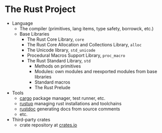 # The Rust Project

* Language
  - The compiler (primitives, lang items, type safety, borrowck, etc.)
  - Base Libraries
    * The Rust Core Library, `core`
    * The Rust Core Allocation and Collections Library, `alloc`
    * The Unicode library, `std_unicode`
    * Procedural Macros Support Library, `proc_macro`
    * The Rust Standard Library, `std`
      - Methods on primitives
      - Modules: own modules and reexported modules from base libraries
      - Standard macros
      - The Rust Prelude
* Tools
  - [cargo](https://github.com/rust-lang/cargo) package manager, test runner, etc.
  - [rustup](https://github.com/rust-lang-nursery/rustup.rs) managing rust installations and toolchains
  - [rustdoc](https://github.com/rust-lang/rust/blob/master/src/doc/rustdoc/src/what-is-rustdoc.md) generating docs from source comments
  - etc.
* Third-party crates
  - crate repository at [crates.io](https://crates.io/)
